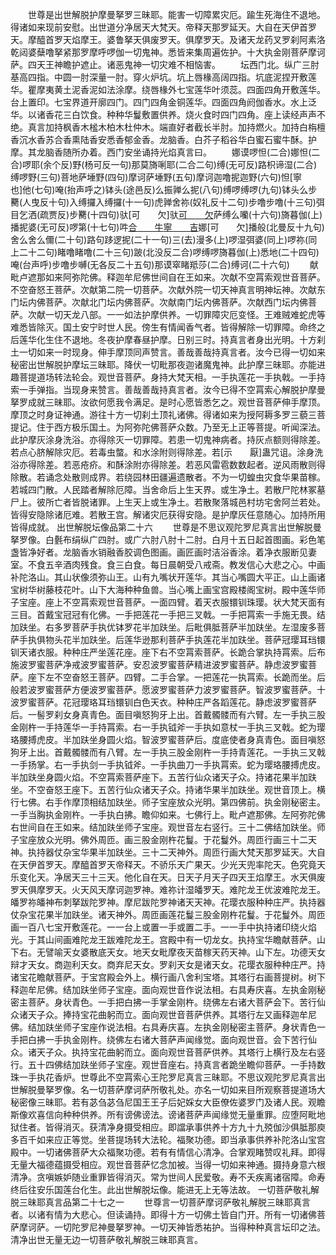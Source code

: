 <!-- { "loadSidebar": true } -->
　　世尊是出世解脱护摩曼拏罗三昧耶。能害一切障累灾厄。踰生死海住不退地。得诸如来现前安慰。出世道分净居天大梵天。帝释天那罗延天。大自在天伊首罗天。摩醯首罗天焰摩王。婆鲁拏天俱废罗天。俱摩罗天。及诸天龙药叉罗刹阿素洛乾闼婆蘖噜拏紧那罗摩呼啰伽一切鬼神。悉皆来集周遍佐护。十大执金刚菩萨摩诃萨。四天王神瞻护遮止。诸恶鬼神一切灾难不相恼害。
　　坛西门北。纵广三肘基高四指。中圆一肘深量一肘。穿火炉坑。坑上唇椽高阔四指。坑底泥捏开敷莲华。瞿摩夷黄土泥香泥如法涂摩。绕唇椽外七宝莲华叶须蕊。四面四角开敷莲华。台上置印。七宝界道开廓四门。四门四角金铜莲华。四面四角阏伽香水。水上泛华。以诸香花三白饮食。种种华鬘敷置供养。烧火食时四门四角。座上读经声声不绝。真言加持枫香木榓木柏木杜仲木。端直好者截长半肘。加持燃火。加持白栴檀香沉水香苏合香熏陆香安悉香郁金香。龙脑香。白芥子稻谷华白蜜石蜜牛酥。护摩。其龙脑香随所办着。西门安坐诵持光焰真言曰。
　　娜谟啰怛(二合)娜怛(二合)啰耶(余个反)野(杨可反一句)那莫旖唎耶(二合二句)缚(无可反)路枳谛湿(二合)缚啰野(三句)菩地萨埵野(四句)摩诃萨埵野(五句)摩诃迦噜抳迦野(六句)怛[寧　　也]他(七句)唵(抬声呼之)钵头(途邑反)么振亸么抳(八句)缚啰缚啰(九句)钵头么步臡(人曳反十句)入缚攞入缚攞(十一句)虎亸舍祢(奴礼反十二句)步噜步噜(十三句)弭目乞洒(疏贾反)步臡(十四句)驮[可　　欠]驮[可　　欠](十五句)萨缚么囒(十六句)旖暮伽(上)播抳婆(无可反)啰第(十七句)吽[合　　牛](十八句)[寧　　吉](宁吉反)娜[可　　欠]播般(北曼反十九句)舍么舍么儞(二十句)路句跢逻抳(二十一句)三(去)漫多(上)啰湿弭婆(同上)啰祢(同上二十二句)睹噜睹噜(二十三句)跛(北没反二合)啰缚啰旖暮伽(上)悉地(二十四句)唵(台声呼)步噜步嚩(无各反二十五句)那谟窣睹羝莎(二合)缚诃(二十六句)
　　献毗卢遮那如来阿弥陀佛。释迦牟尼佛世间自在王如来。次献不空罥索观世音菩萨。不空奋怒王菩萨。次献第二院一切菩萨。次献外院一切天神真言明神坛神。次献东门坛内佛菩萨。次献北门坛内佛菩萨。次献南门坛内佛菩萨。次献西门坛内佛菩萨。次献一切天龙八部。一一如法护摩供养。一切罪障灾厄变怪。王难贼难蛇虎等难悉皆除灭。国土安宁时世人民。傍生有情闻香气者。皆得解除一切罪障。命终之后莲华化生住不退地。冬夜护摩春昼护摩。日别三时。持真言者身出光明。十方刹土一切如来一时现身。伸手摩顶同声赞言。善哉善哉持真言者。汝今已得一切如来秘密出世解脱护摩坛三昧耶。降伏一切毗那夜迦诸魔鬼神。此护摩三昧耶。亦能进趣菩提道场转法轮会。观世音菩萨。身持大梵天相。一手执莲花一手执戟。一手持索一手弹指。当现身来赞言。善哉善哉持真言者。汝今已得不空罥索心解脱护摩曼拏罗成就三昧耶。汝欲何愿我令满足。是时心愿皆悉乞之。观世音菩萨伸手摩顶。摩顶之时身证神通。游往十方一切刹土顶礼诸佛。得诸如来为授阿耨多罗三藐三菩提记。住于西方极乐国土。为阿弥陀佛菩萨众数。乃至无上正等菩提。听闻深法。此护摩灰涂身洗浴。亦得除灭一切罪障。若患一切鬼神病者。持灰点额则得除差。若点心脐解除灾厄。若毒虫螫。和水涂附则得除差。若[示　　厭]蛊咒诅。涂身洗浴亦得除差。若恶疮疥。和酥涂附亦得除差。若恶风雷雹数数起者。逆风雨散则得除散。若诵念处散则成界。若绕园林田疆遍遗散者。不为一切蝗虫灾食华果苗稼。若城四门散。人民踏者解除厄障。当舍命后上生天界。或生净土。若散尸陀林冢墓尸上。彼所亡者皆脱诸罪。上生天上或生净土。若散聚落城邑村坊宅舍阿兰若处。皆得安隐除诸厄难。若散王宫。解诸灾厄获得安隐。是护摩灰任意随心。加持所用皆得成就。
出世解脱坛像品第二十六
　　世尊是不思议观陀罗尼真言出世解脱曼拏罗像。白氎布绢纵广四肘。或广六肘八肘十二肘。白月十五日起首图画。彩色笔盏皆净好者。龙脑香水销融香胶调色图画。画匠画时洁浴香涂。着净衣服断见妻室。不食五辛酒肉残食。食三白食。每日晨朝受八戒斋。教发信心大悲之心。中画补陀洛山。其山状像须弥山王。山有九嘴状开莲华。其当心嘴圆大平正。山上画诸宝树华树藤枝花叶。山下大海种种鱼兽。当心嘴上画宝宫殿楼阁宝树。殿中莲华师子宝座。座上不空罥索观世音菩萨。一面四臂。着天衣服镮钏珠璎。状大梵天面有三目。首戴宝冠冠有化佛。一手把莲花一手把三叉戟。一手把罥索一手施无畏。结加趺坐。右多罗菩萨手执优钵罗花半加趺坐。后毗俱胝菩萨半加趺坐。左湿废多菩萨手执俱物头花半加趺坐。后莲华逊那利菩萨手执莲花半加趺坐。菩萨冠璎耳珰镮钏天诸衣服。种种庄严坐莲花座。座下右不空罥索菩萨。长跪合掌执持罥索。后布施波罗蜜菩萨净戒波罗蜜菩萨。安忍波罗蜜菩萨精进波罗蜜菩萨。静虑波罗蜜菩萨。座下左不空奋怒王菩萨。四臂。二手合掌。一把莲花一执罥索。长跪而坐。后般若波罗蜜菩萨方便波罗蜜菩萨。愿波罗蜜菩萨力波罗蜜菩萨。智波罗蜜菩萨。十波罗蜜菩萨。花冠璎珞耳珰镮钏白色天衣。种种庄严各蹈莲花。静虑波罗蜜菩萨后。一髻罗刹女身真青色。面目嗔怒狗牙上出。首戴髑髅而有六臂。左一手执三股金刚杵一手持莲华一手持罥索。右一手执钺斧一手执如意杖一手执三叉戟。蛇为璎珞腰搏虎皮。半加趺坐身圆火焰。智波罗蜜菩萨后。度底使者身真青色。面目嗔怒狗牙上出。首戴髑髅而有八臂。左一手执三股金刚杵一手持青莲花。一手执三叉戟一手扬掌。右一手执剑一手执钺斧。一手执曲刀一手执罥索。蛇为璎珞腰搏虎皮。半加趺坐身圆火焰。不空罥索菩萨座下。五苦行仙众诸天子众。持诸花果半加趺坐。不空奋怒王座下。五苦行仙众诸天子众。持诸华果半加趺坐。观世音顶上。横行七佛。右手作摩顶相结加趺坐。师子宝座放众光明。第四佛前。执金刚秘密主。一手当胸执金刚杵。一手执白拂。瞻仰如来。七佛行上。毗卢遮那佛。左阿弥陀佛右世间自在王如来。结加趺坐师子宝座。观世音左右竖行。三十二佛结加趺坐。师子宝座放众光明。佛外周匝。画三股金刚杵花鬘。于花鬘外。周匝行画三十二天神。执持器仗杂宝华果半加趺坐。三十二天神外。周匝行画大梵天那罗延天。大自在天伊首罗天。摩醯首罗天帝释天。不骄乐天广果天。少光天兜率陀天。色究竟天乐变化天。净居天三十三天。他化自在天。日天子月天子四天王焰摩王。水天俱废罗天俱摩罗天。火天风天摩诃迦罗神。难祢计湿皤罗天。难陀龙王优波难陀龙王。皤罗祢皤神布刺拏跋陀罗神。摩尼跋陀罗神诸天天神。花璎衣服种种庄严。执持器仗杂宝花果半加趺坐。诸天神外。周匝画莲花鬘三股金刚杵花鬘。于花鬘外。周匝画一百八七宝开敷莲花。一一台上或置一手或置二手。一一手中执持诸印绕火焰光。于其山间画难陀龙王跋难陀龙王。宫殿中有一切龙女。执持宝华瞻献菩萨。山下右。无譬喻天女婆散底天女。地天女毗摩夜天苗稼天药天神。山下左。功德天女辩才天女。商迦利天女。商弃尼天女。罗刹天女是诸天女。花璎衣服种种庄严。持诸宝花瞻献菩萨。于宝宫殿会外上。横行画八舍利宝塔。其塔行右画菩提树。树下释迦牟尼佛。结加趺坐师子宝座。面向观世音作说法相。右具寿庆喜。左执金刚秘密主菩萨。身状青色。一手把白拂一手掌金刚杵。绕佛左右诸大菩萨会下。苦行仙众诸天子众。捧持宝花曲躬而立。面向观世音菩萨供养。其塔行左又画释迦牟尼佛。结加趺坐师子宝座作说法相。右具寿庆喜。左执金刚秘密主菩萨。身状青色一手把白拂一手执金刚杵。绕佛左右诸大菩萨声闻缘觉。面向观世音。会下苦行仙众。诸天子众。执持宝花曲躬而立。面向观世音菩萨供养。其塔行上横行及左右竖行。五十四佛结加趺坐师子宝座。观世音座右。持真言者跪坐瞻仰菩萨。一手持数珠一手执花香炉。世尊此不空罥索心王陀罗尼真言三昧耶。不思议观陀罗尼真言出世解脱曼拏罗像。名一切菩萨摩诃萨所敬礼处。亦名一切如来目所观察菩提道场大秘密像三昧耶。若有苾刍苾刍尼国王王子后妃婇女大臣僚佐婆罗门及诸人民。观瞻斯像欢喜信向种种供养。所有谤佛谤法。谤诸菩萨声闻缘觉无量重罪。应堕阿毗地狱住者。皆得消灭。获清净身摄受相应。即譡承事供养十方九十九殑伽沙俱胝那庾多百千如来应正等觉。坐菩提场转大法轮。福聚功德。即当承事供养补陀洛山宝宫殿中。一切诸佛菩萨大众福聚功德。若有有情信心清净。合掌观睹赞叹礼拜。即得无量大福德蕴摄受相应。观世音菩萨忆念加被。当得一切如来神通。摄持身意六根清净。贪嗔嫉妒随业重罪皆得消灭。常为世间人民爱敬。寿不夭疾离诸宿障。命寿终后往安乐国莲台化生。此出世解脱坛像。能进无上无等法故。
一切菩萨敬礼解脱三昧耶真言品第二十七之一
　　世尊言一切菩萨摩诃萨敬礼解脱三昧耶真言者。以诸有情为大悲心。但读诵持。即得十方一切佛土皆自门开。所有一切诸佛菩萨摩诃萨。一切陀罗尼神曼拏罗神。一切天神皆悉祐护。当得种种真言坛印之法。清净出世无量无边一切菩萨敬礼解脱三昧耶真言。

